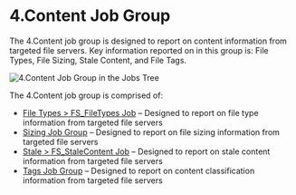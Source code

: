 # 4.Content Job Group

The 4.Content job group is designed to report on content information from targeted file servers. Key
information reported on in this group is: File Types, File Sizing, Stale Content, and File Tags.

![4.Content Job Group in the Jobs Tree](/img/versioned_docs/accessanalyzer_11.6/accessanalyzer/admin/hostmanagement/jobstree.webp)

The 4.Content job group is comprised of:

- [File Types > FS_FileTypes Job](/docs/accessanalyzer/11.6/solutions/filesystem/content/fs_filetypes.md)
  – Designed to report on file type information from targeted file servers
- [Sizing Job Group](/docs/accessanalyzer/11.6/solutions/filesystem/content/sizing/overview.md)
  – Designed to report on file sizing information from targeted file servers
- [Stale > FS_StaleContent Job](/docs/accessanalyzer/11.6/solutions/filesystem/content/fs_stalecontent.md)
  – Designed to report on stale content information from targeted file servers
- [Tags Job Group](/docs/accessanalyzer/11.6/solutions/filesystem/content/tags/overview.md)
  – Designed to report on content classification information from targeted file servers
